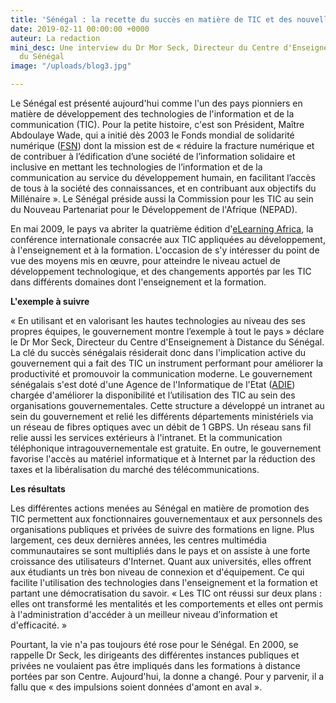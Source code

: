 ```yaml
---
title: 'Sénégal : la recette du succès en matière de TIC et des nouvelles technologies'
date: 2019-02-11 00:00:00 +0000
auteur: La redaction
mini_desc: Une interview du Dr Mor Seck, Directeur du Centre d'Enseignement à Distance
  du Sénégal
image: "/uploads/blog3.jpg"

---
```

Le Sénégal est présenté aujourd'hui comme l'un des pays pionniers en matière de développement des technologies de l'information et de la communication (TIC). Pour la petite histoire, c'est son Président, Maître Abdoulaye Wade, qui a initié dès 2003 le Fonds mondial de solidarité numérique ([FSN](http://www.dsf-fsn.org/)) dont la mission est de « réduire la fracture numérique et de contribuer à l’édification d’une société de l’information solidaire et inclusive en mettant les technologies de l’information et de la communication au service du développement humain, en facilitant l’accès de tous à la société des connaissances, et en contribuant aux objectifs du Millénaire ». Le Sénégal préside aussi la Commission pour les TIC au sein du Nouveau Partenariat pour le Développement de l'Afrique (NEPAD).

En mai 2009, le pays va abriter la quatrième édition d'[eLearning Africa](http://www.elearning-africa.com/fra/index.php), la conférence internationale consacrée aux TIC appliquées au développement, à l'enseignement et à la formation. L'occasion de s'y intéresser du point de vue des moyens mis en œuvre, pour atteindre le niveau actuel de développement technologique, et des changements apportés par les TIC dans différents domaines dont l'enseignement et la formation.

**L'exemple à suivre**

« En utilisant et en valorisant les hautes technologies au niveau des ses propres équipes, le gouvernement montre l’exemple à tout le pays » déclare le Dr Mor Seck, Directeur du Centre d'Enseignement à Distance du Sénégal. La clé du succès sénégalais résiderait donc dans l'implication active du gouvernement qui a fait des TIC un instrument performant pour améliorer la productivité et promouvoir la communication moderne. Le gouvernement sénégalais s'est doté d'une Agence de l'Informatique de l'Etat ([ADIE](http://www.adie.sn/)) chargée d'améliorer la disponibilité et l’utilisation des TIC au sein des organisations gouvernementales. Cette structure a développé un intranet au sein du gouvernement et relié les différents départements ministériels via un réseau de fibres optiques avec un débit de 1 GBPS. Un réseau sans fil relie aussi les services extérieurs à l'intranet. Et la communication téléphonique intragouvernementale est gratuite. En outre, le gouvernement favorise l'accès au matériel informatique et à Internet par la réduction des taxes et la libéralisation du marché des télécommunications.

**Les résultats**

Les différentes actions menées au Sénégal en matière de promotion des TIC permettent aux fonctionnaires gouvernementaux et aux personnels des organisations publiques et privées de suivre des formations en ligne. Plus largement, ces deux dernières années, les centres multimédia communautaires se sont multipliés dans le pays et on assiste à une forte croissance des utilisateurs d'Internet. Quant aux universités, elles offrent aux étudiants un très bon niveau de connexion et d'équipement. Ce qui facilite l'utilisation des technologies dans l'enseignement et la formation et partant une démocratisation du savoir. « Les TIC ont réussi sur deux plans : elles ont transformé les mentalités et les comportements et elles ont permis à l'administration d'accéder à un meilleur niveau d’information et d'efficacité. »

Pourtant, la vie n'a pas toujours été rose pour le Sénégal. En 2000, se rappelle Dr Seck, les dirigeants des différentes instances publiques et privées ne voulaient pas être impliqués dans les formations à distance portées par son Centre. Aujourd'hui, la donne a changé. Pour y parvenir, il a fallu que « des impulsions soient données d'amont en aval ».